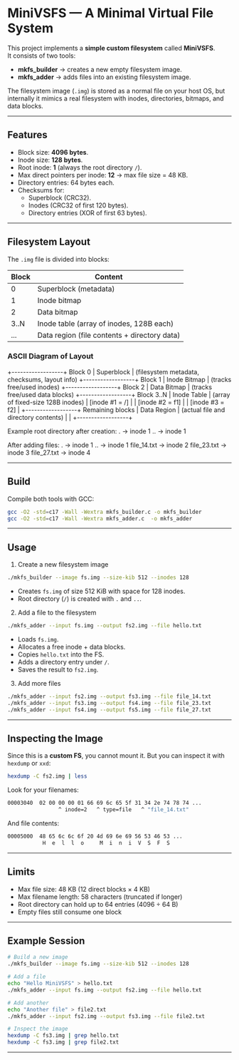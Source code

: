 # MiniVSFS — A Minimal Virtual File System

This project implements a **simple custom filesystem** called **MiniVSFS**.  
It consists of two tools:

- **mkfs_builder** → creates a new empty filesystem image.
- **mkfs_adder** → adds files into an existing filesystem image.

The filesystem image (`.img`) is stored as a normal file on your host OS, but internally it mimics a real filesystem with inodes, directories, bitmaps, and data blocks.

---

## Features

- Block size: **4096 bytes**.
- Inode size: **128 bytes**.
- Root inode: **1** (always the root directory `/`).
- Max direct pointers per inode: **12** → max file size = 48 KB.
- Directory entries: 64 bytes each.
- Checksums for:
  - Superblock (CRC32).
  - Inodes (CRC32 of first 120 bytes).
  - Directory entries (XOR of first 63 bytes).

---

## Filesystem Layout

The `.img` file is divided into blocks:

| Block | Content                                      |
| ----- | -------------------------------------------- |
| 0     | Superblock (metadata)                        |
| 1     | Inode bitmap                                 |
| 2     | Data bitmap                                  |
| 3..N  | Inode table (array of inodes, 128B each)     |
| ...   | Data region (file contents + directory data) |

### ASCII Diagram of Layout

+------------------+ Block 0
| Superblock | (filesystem metadata, checksums, layout info)
+------------------+ Block 1
| Inode Bitmap | (tracks free/used inodes)
+------------------+ Block 2
| Data Bitmap | (tracks free/used data blocks)
+------------------+ Block 3..N
| Inode Table | (array of fixed-size 128B inodes)
| [inode #1 = /] |
| [inode #2 = f1] |
| [inode #3 = f2] |
+------------------+ Remaining blocks
| Data Region | (actual file and directory contents)
| |
+------------------+

Example root directory after creation:
. → inode 1
.. → inode 1

After adding files:
. → inode 1
.. → inode 1
file_14.txt → inode 2
file_23.txt → inode 3
file_27.txt → inode 4

---

## Build

Compile both tools with GCC:

```bash
gcc -O2 -std=c17 -Wall -Wextra mkfs_builder.c -o mkfs_builder
gcc -O2 -std=c17 -Wall -Wextra mkfs_adder.c  -o mkfs_adder
```

---

## Usage

1. Create a new filesystem image

```bash
./mkfs_builder --image fs.img --size-kib 512 --inodes 128
```

- Creates `fs.img` of size 512 KiB with space for 128 inodes.
- Root directory (`/`) is created with `.` and `..`.

2. Add a file to the filesystem

```bash
./mkfs_adder --input fs.img --output fs2.img --file hello.txt
```

- Loads `fs.img`.
- Allocates a free inode + data blocks.
- Copies `hello.txt` into the FS.
- Adds a directory entry under `/`.
- Saves the result to `fs2.img`.

3. Add more files

```bash
./mkfs_adder --input fs2.img --output fs3.img --file file_14.txt
./mkfs_adder --input fs3.img --output fs4.img --file file_23.txt
./mkfs_adder --input fs4.img --output fs5.img --file file_27.txt
```

---

## Inspecting the Image

Since this is a **custom FS**, you cannot mount it.
But you can inspect it with `hexdump` or `xxd`:

```bash
hexdump -C fs2.img | less
```

Look for your filenames:

```bash
00003040  02 00 00 00 01 66 69 6c 65 5f 31 34 2e 74 78 74 ...
                ^ inode=2   ^ type=file   ^ "file_14.txt"

```

And file contents:

```bash
00005000  48 65 6c 6c 6f 20 4d 69 6e 69 56 53 46 53 ...
           H  e  l  l  o     M  i  n  i  V  S  F  S

```

---

## Limits

- Max file size: 48 KB (12 direct blocks × 4 KB)
- Max filename length: 58 characters (truncated if longer)
- Root directory can hold up to 64 entries (4096 ÷ 64 B)
- Empty files still consume one block

---

## Example Session

```bash
# Build a new image
./mkfs_builder --image fs.img --size-kib 512 --inodes 128

# Add a file
echo "Hello MiniVSFS" > hello.txt
./mkfs_adder --input fs.img --output fs2.img --file hello.txt

# Add another
echo "Another file" > file2.txt
./mkfs_adder --input fs2.img --output fs3.img --file file2.txt

# Inspect the image
hexdump -C fs3.img | grep hello.txt
hexdump -C fs3.img | grep file2.txt
```

---
